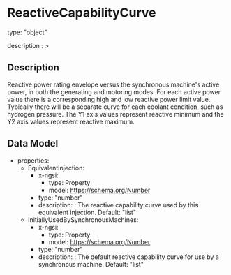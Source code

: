 # ReactiveCapabilityCurve
type: "object"
description : >
## Description
Reactive power rating envelope versus the synchronous machine's active power, in both the generating and motoring modes. For each active power value there is a corresponding high and low reactive power limit  value. Typically there will be a separate curve for each coolant condition, such as hydrogen pressure.  The Y1 axis values represent reactive minimum and the Y2 axis values represent reactive maximum.

## Data Model
  - properties:
    - EquivalentInjection:
      - x-ngsi:
        - type: Property
        - model: https://schema.org/Number
      - type: "number"
      - description: : The reactive capability curve used by this equivalent injection. Default: "list"
    - InitiallyUsedBySynchronousMachines:
      - x-ngsi:
        - type: Property
        - model: https://schema.org/Number
      - type: "number"
      - description: : The default reactive capability curve for use by a synchronous machine. Default: "list"
